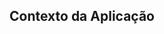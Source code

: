 































































## Contexto da Aplicação




















































